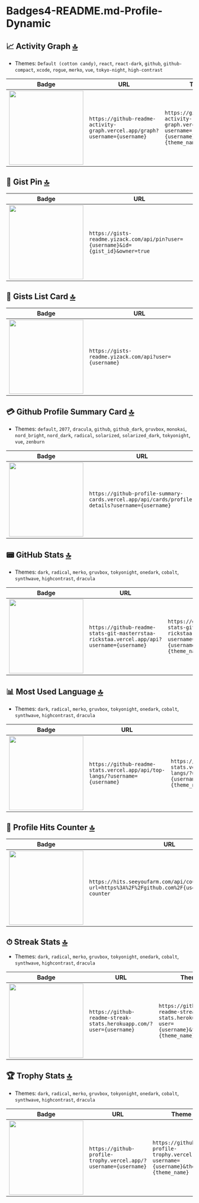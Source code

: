 # Badges4-README.md-Profile-Dynamic

## 📈 Activity Graph [🔝](#welcome-badges-4-readmemd-profile)

- Themes: `Default (cotton candy)`, `react`, `react-dark`, `github`, `github-compact`, `xcode`, `rogue`, `merko`, `vue`, `tokyo-night`, `high-contrast`

| Badge                                                                                                                  | URL                                                                         | Theme                                                                                          |
| ---------------------------------------------------------------------------------------------------------------------- | --------------------------------------------------------------------------- | ---------------------------------------------------------------------------------------------- |
| <img width='200' src="https://github-readme-activity-graph.vercel.app/graph?username=alexandresanlim&theme=tokyo-night" /> | `https://github-readme-activity-graph.vercel.app/graph?username={username}` | `https://github-readme-activity-graph.vercel.app/graph?username={username}&theme={theme_name}` |

## 📑 Gist Pin [🔝](#welcome-badges-4-readmemd-profile)

| Badge                                                                                                                                 | URL                                                                               |
| ------------------------------------------------------------------------------------------------------------------------------------- | --------------------------------------------------------------------------------- |
| <img width='200' src="https://gists-readme.yizack.com/api/pin?user=alexandresanlim&id=7866ae1b3651ce8b300cc0cad4478854&owner=true" /> | `https://gists-readme.yizack.com/api/pin?user={username}&id={gist_id}&owner=true` |

## 📄 Gists List Card [🔝](#welcome-badges-4-readmemd-profile)

| Badge                                                                              | URL                                                   |
| ---------------------------------------------------------------------------------- | ----------------------------------------------------- |
| <img width='200' src="https://gists-readme.yizack.com/api?user=alexandresanlim" /> | `https://gists-readme.yizack.com/api?user={username}` |

## 💳 Github Profile Summary Card [🔝](#welcome-badges-4-readmemd-profile)

- Themes: `default`, `2077`, `dracula`, `github`, `github_dark`, `gruvbox`, `monokai`, `nord_bright`, `nord_dark`, `radical`, `solarized`, `solarized_dark`, `tokyonight`, `vue`, `zenburn`

| Badge                                                                                                                                  | URL                                                                                             | Theme                                                                                                              |
| -------------------------------------------------------------------------------------------------------------------------------------- | ----------------------------------------------------------------------------------------------- | ------------------------------------------------------------------------------------------------------------------ |
| <img width='200' src="https://github-profile-summary-cards.vercel.app/api/cards/profile-details?username=alexandresanlim&theme=vue" /> | `https://github-profile-summary-cards.vercel.app/api/cards/profile-details?username={username}` | `https://github-profile-summary-cards.vercel.app/api/cards/profile-details?username={username}&theme={theme_name}` |

## 📟 GitHub Stats [🔝](#welcome-badges-4-readmemd-profile)

- Themes: `dark`, `radical`, `merko`, `gruvbox`, `tokyonight`, `onedark`, `cobalt`, `synthwave`, `highcontrast`, `dracula`

| Badge                                                                                                                  | URL                                                                                       | Theme                                                                                                        |
| ---------------------------------------------------------------------------------------------------------------------- | ----------------------------------------------------------------------------------------- | ------------------------------------------------------------------------------------------------------------ |
| <img width='200' src="https://github-readme-stats-git-masterrstaa-rickstaa.vercel.app/api?username=alexandresanlim" /> | `https://github-readme-stats-git-masterrstaa-rickstaa.vercel.app/api?username={username}` | `https://github-readme-stats-git-masterrstaa-rickstaa.vercel.app/api?username={username}&theme={theme_name}` |

## 📊 Most Used Language [🔝](#welcome-badges-4-readmemd-profile)

- Themes: `dark`, `radical`, `merko`, `gruvbox`, `tokyonight`, `onedark`, `cobalt`, `synthwave`, `highcontrast`, `dracula`

| Badge                                                                                                    | URL                                                                         | Theme                                                                                          |
| -------------------------------------------------------------------------------------------------------- | --------------------------------------------------------------------------- | ---------------------------------------------------------------------------------------------- |
| <img width='200' src="https://github-readme-stats.vercel.app/api/top-langs/?username=alexandresanlim" /> | `https://github-readme-stats.vercel.app/api/top-langs/?username={username}` | `https://github-readme-stats.vercel.app/api/top-langs/?username={username}&theme={theme_name}` |

## 🎯 Profile Hits Counter [🔝](#welcome-badges-4-readmemd-profile)

| Badge                                                                                                                                                                                                                                              | URL                                                                                                                |
| -------------------------------------------------------------------------------------------------------------------------------------------------------------------------------------------------------------------------------------------------- | ------------------------------------------------------------------------------------------------------------------ |
| <img width='200' src="https://hits.seeyoufarm.com/api/count/incr/badge.svg?url=https%3A%2F%2Fgithub.com%2Falexandresanlim%2Fhit-counter&count_bg=%236DAC3D&title_bg=%23555555&icon=grafana.svg&icon_color=%23E7E7E7&title=hits&edge_flat=false" /> | `https://hits.seeyoufarm.com/api/count/incr/badge.svg?url=https%3A%2F%2Fgithub.com%2F{username}1212%2Fhit-counter` |

## ⏱ Streak Stats [🔝](#welcome-badges-4-readmemd-profile)

- Themes: `dark`, `radical`, `merko`, `gruvbox`, `tokyonight`, `onedark`, `cobalt`, `synthwave`, `highcontrast`, `dracula`

| Badge                                                                                            | URL                                                                 | Theme                                                                                  |
| ------------------------------------------------------------------------------------------------ | ------------------------------------------------------------------- | -------------------------------------------------------------------------------------- |
| <img width='200' src="https://github-readme-streak-stats.herokuapp.com/?user=alexandresanlim" /> | `https://github-readme-streak-stats.herokuapp.com/?user={username}` | `https://github-readme-streak-stats.herokuapp.com/?user={username}&theme={theme_name}` |

## 🏆 Trophy Stats [🔝](#welcome-badges-4-readmemd-profile)

- Themes: `dark`, `radical`, `merko`, `gruvbox`, `tokyonight`, `onedark`, `cobalt`, `synthwave`, `highcontrast`, `dracula`

| Badge                                                                                        | URL                                                             | Theme                                                                              |
| -------------------------------------------------------------------------------------------- | --------------------------------------------------------------- | ---------------------------------------------------------------------------------- |
| <img width='200' src="https://github-profile-trophy.vercel.app/?username=alexandresanlim" /> | `https://github-profile-trophy.vercel.app/?username={username}` | `https://github-profile-trophy.vercel.app/?username={username}&theme={theme_name}` |
